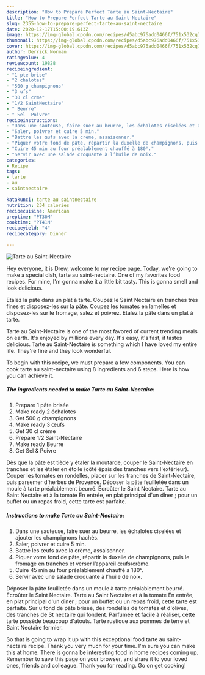 ```yaml
---
description: "How to Prepare Perfect Tarte au Saint-Nectaire"
title: "How to Prepare Perfect Tarte au Saint-Nectaire"
slug: 2355-how-to-prepare-perfect-tarte-au-saint-nectaire
date: 2020-12-17T15:00:19.613Z
image: https://img-global.cpcdn.com/recipes/d5abc976add0466f/751x532cq70/tarte-au-saint-nectaire-photo-principale-de-la-recette.jpg
thumbnail: https://img-global.cpcdn.com/recipes/d5abc976add0466f/751x532cq70/tarte-au-saint-nectaire-photo-principale-de-la-recette.jpg
cover: https://img-global.cpcdn.com/recipes/d5abc976add0466f/751x532cq70/tarte-au-saint-nectaire-photo-principale-de-la-recette.jpg
author: Derrick Norman
ratingvalue: 4
reviewcount: 19828
recipeingredient:
- "1 pte brise"
- "2 chalotes"
- "500 g champignons"
- "3 ufs"
- "30 cl crme"
- "1/2 SaintNectaire"
- " Beurre"
- " Sel  Poivre"
recipeinstructions:
- "Dans une sauteuse, faire suer au beurre, les échalotes ciselées et ajouter les champignons hachés."
- "Saler, poivrer et cuire 5 min."
- "Battre les œufs avec la crème, assaisonner."
- "Piquer votre fond de pâte, répartir la duxelle de champignons, puis le fromage en tranches et verser l’appareil œufs/crème."
- "Cuire 45 min au four préalablement chauffé à 180°."
- "Servir avec une salade croquante à l’huile de noix."
categories:
- Recipe
tags:
- tarte
- au
- saintnectaire

katakunci: tarte au saintnectaire 
nutrition: 234 calories
recipecuisine: American
preptime: "PT30M"
cooktime: "PT41M"
recipeyield: "4"
recipecategory: Dinner

---
```



![Tarte au Saint-Nectaire](https://img-global.cpcdn.com/recipes/d5abc976add0466f/751x532cq70/tarte-au-saint-nectaire-photo-principale-de-la-recette.jpg)

Hey everyone, it is Drew, welcome to my recipe page. Today, we're going to make a special dish, tarte au saint-nectaire. One of my favorites food recipes. For mine, I'm gonna make it a little bit tasty. This is gonna smell and look delicious.

Etalez la pâte dans un plat à tarte. Coupez le Saint Nectaire en tranches très fines et disposez-les sur la pâte. Coupez les tomates en lamelles et disposez-les sur le fromage, salez et poivrez. Etalez la pâte dans un plat à tarte.

Tarte au Saint-Nectaire is one of the most favored of current trending meals on earth. It's enjoyed by millions every day. It's easy, it's fast, it tastes delicious. Tarte au Saint-Nectaire is something which I have loved my entire life. They're fine and they look wonderful.


To begin with this recipe, we must prepare a few components. You can cook tarte au saint-nectaire using 8 ingredients and 6 steps. Here is how you can achieve it.

<!--inarticleads1-->

##### The ingredients needed to make Tarte au Saint-Nectaire:

1. Prepare 1 pâte brisée
1. Make ready 2 échalotes
1. Get 500 g champignons
1. Make ready 3 œufs
1. Get 30 cl crème
1. Prepare 1/2 Saint-Nectaire
1. Make ready  Beurre
1. Get  Sel &amp; Poivre


Dès que la pâte est tiède y étaler la moutarde, couper le Saint-Nectaire en tranches et les étaler en étoile (côté épais des tranches vers l&#39;extérieur). Couper les tomates en rondelles, placer sur les tranches de Saint-Nectaire, puis parsemer d&#39;herbes de Provence. Déposer la pâte feuilletée dans un moule à tarte préalablement beurré. Écroûter le Saint Nectaire. Tarte au Saint Nectaire et à la tomate En entrée, en plat principal d&#39;un dîner ; pour un buffet ou un repas froid, cette tarte est parfaite. 

<!--inarticleads2-->

##### Instructions to make Tarte au Saint-Nectaire:

1. Dans une sauteuse, faire suer au beurre, les échalotes ciselées et ajouter les champignons hachés.
1. Saler, poivrer et cuire 5 min.
1. Battre les œufs avec la crème, assaisonner.
1. Piquer votre fond de pâte, répartir la duxelle de champignons, puis le fromage en tranches et verser l’appareil œufs/crème.
1. Cuire 45 min au four préalablement chauffé à 180°.
1. Servir avec une salade croquante à l’huile de noix.


Déposer la pâte feuilletée dans un moule à tarte préalablement beurré. Écroûter le Saint Nectaire. Tarte au Saint Nectaire et à la tomate En entrée, en plat principal d&#39;un dîner ; pour un buffet ou un repas froid, cette tarte est parfaite. Sur u fond de pâte brisée, des rondelles de tomates et d&#39;olives, des tranches de St nectaire qui fondent. Parfumée et facile à réaliser, cette tarte possède beaucoup d&#39;atouts. Tarte rustique aux pommes de terre et Saint Nectaire fermier. 

So that is going to wrap it up with this exceptional food tarte au saint-nectaire recipe. Thank you very much for your time. I'm sure you can make this at home. There is gonna be interesting food in home recipes coming up. Remember to save this page on your browser, and share it to your loved ones, friends and colleague. Thank you for reading. Go on get cooking!
